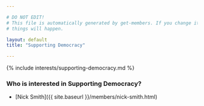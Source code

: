 ```yaml
---

# DO NOT EDIT!
# This file is automatically generated by get-members. If you change it, bad
# things will happen.

layout: default
title: "Supporting Democracy"

---
```


{% include interests/supporting-democracy.md %}

### Who is interested in Supporting Democracy?


* [Nick Smith]({{ site.baseurl }}/members/nick-smith.html)
